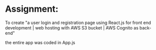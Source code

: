 # Assignment:

To create "a user login and registration page using React.js for front end development | web hosting with AWS S3 bucket | AWS Cognito as back-end"

the entire app was coded in App.js
